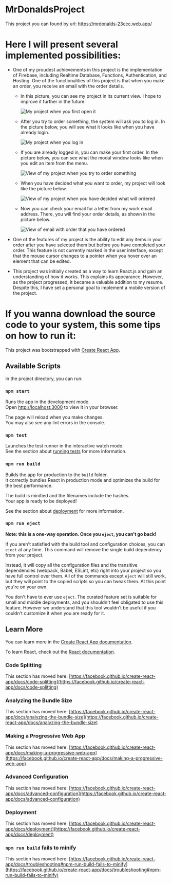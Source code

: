 # MrDonaldsProject

This project you can found by url: https://mrdonalds-23ccc.web.app/

# Here I will present several implemented possibilities:

- One of my proudest achievements in this project is the implementation of Firebase, including Realtime Database, Functions, Authentication, and Hosting. One of the functionalities of this project is that when you make an order, you receive an email with the order details.

  - In this picture, you can see my project in its current view. I hope to improve it further in the future.

    ![My project when you first open it](/src/image/imageForReadme/1.png 'This project when you first open it')

  - After you try to order something, the system will ask you to log in. In the picture below, you will see what it looks like when you have already login.

    ![My project when you log in](/src/image/imageForReadme/2.png 'The project after you successfully logged in')

  - If you are already logged in, you can make your first order. In the picture below, you can see what the modal window looks like when you edit an item from the menu.

    ![View of my project when you try to order something](/src/image/imageForReadme/3.png 'Modal window editing an item')

  - When you have decided what you want to order, my project will look like the picture below.

    ![View of my project when you have decided what will ordered](/src/image/imageForReadme/4.png 'The project after you have decided to order')

  - Now you can check your email for a letter from my work email address. There, you will find your order details, as shown in the picture below.

    ![View of email with order that you have ordered](/src/image/imageForReadme/5.png 'Email with order and its  details')

- One of the features of my project is the ability to edit any items in your order after you have selected them but before you have completed your order. This feature is not currently marked in the user interface, except that the mouse cursor changes to a pointer when you hover over an element that can be edited.

- This project was initially created as a way to learn React.js and gain an understanding of how it works. This explains its appearance. However, as the project progressed, it became a valuable addition to my resume. Despite this, I have set a personal goal to implement a mobile version of the project.

# If you wanna download the source code to your system, this some tips on how to run it:

This project was bootstrapped with [Create React App](https://github.com/facebook/create-react-app).

## Available Scripts

In the project directory, you can run:

### `npm start`

Runs the app in the development mode.\
Open [http://localhost:3000](http://localhost:3000) to view it in your browser.

The page will reload when you make changes.\
You may also see any lint errors in the console.

### `npm test`

Launches the test runner in the interactive watch mode.\
See the section about [running tests](https://facebook.github.io/create-react-app/docs/running-tests) for more information.

### `npm run build`

Builds the app for production to the `build` folder.\
It correctly bundles React in production mode and optimizes the build for the best performance.

The build is minified and the filenames include the hashes.\
Your app is ready to be deployed!

See the section about [deployment](https://facebook.github.io/create-react-app/docs/deployment) for more information.

### `npm run eject`

**Note: this is a one-way operation. Once you `eject`, you can't go back!**

If you aren't satisfied with the build tool and configuration choices, you can `eject` at any time. This command will remove the single build dependency from your project.

Instead, it will copy all the configuration files and the transitive dependencies (webpack, Babel, ESLint, etc) right into your project so you have full control over them. All of the commands except `eject` will still work, but they will point to the copied scripts so you can tweak them. At this point you're on your own.

You don't have to ever use `eject`. The curated feature set is suitable for small and middle deployments, and you shouldn't feel obligated to use this feature. However we understand that this tool wouldn't be useful if you couldn't customize it when you are ready for it.

## Learn More

You can learn more in the [Create React App documentation](https://facebook.github.io/create-react-app/docs/getting-started).

To learn React, check out the [React documentation](https://reactjs.org/).

### Code Splitting

This section has moved here: [https://facebook.github.io/create-react-app/docs/code-splitting](https://facebook.github.io/create-react-app/docs/code-splitting)

### Analyzing the Bundle Size

This section has moved here: [https://facebook.github.io/create-react-app/docs/analyzing-the-bundle-size](https://facebook.github.io/create-react-app/docs/analyzing-the-bundle-size)

### Making a Progressive Web App

This section has moved here: [https://facebook.github.io/create-react-app/docs/making-a-progressive-web-app](https://facebook.github.io/create-react-app/docs/making-a-progressive-web-app)

### Advanced Configuration

This section has moved here: [https://facebook.github.io/create-react-app/docs/advanced-configuration](https://facebook.github.io/create-react-app/docs/advanced-configuration)

### Deployment

This section has moved here: [https://facebook.github.io/create-react-app/docs/deployment](https://facebook.github.io/create-react-app/docs/deployment)

### `npm run build` fails to minify

This section has moved here: [https://facebook.github.io/create-react-app/docs/troubleshooting#npm-run-build-fails-to-minify](https://facebook.github.io/create-react-app/docs/troubleshooting#npm-run-build-fails-to-minify)
